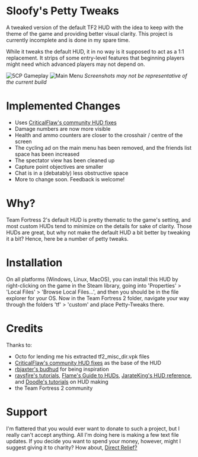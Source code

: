 # Sloofy's Petty Tweaks
A tweaked version of the default TF2 HUD with the idea to keep with the theme of the game and providing better visual clarity. This project is currently incomplete and is done in my spare time.

While it tweaks the default HUD, it in no way is it supposed to act as a 1:1 replacement. It strips of some entry-level features that beginning players might need which advanced players may not depend on.

![5CP Gameplay](https://i.imgur.com/Wdh4PBz.png)
![Main Menu](https://i.imgur.com/lMQH5zK.png)
*Screenshots may not be representative of the current build*

# Implemented Changes
- Uses [CriticalFlaw's community HUD fixes](https://github.com/CriticalFlaw/TF2-HUD-Fix)
- Damage numbers are now more visible
- Health and ammo counters are closer to the crosshair / centre of the screen
- The cycling ad on the main menu has been removed, and the friends list space has been increased
- The spectator view has been cleaned up
- Capture point objectives are smaller
- Chat is in a (debatably) less obstructive space
- More to change soon. Feedback is welcome!

# Why?
Team Fortress 2's default HUD is pretty thematic to the game's setting, and most custom HUDs tend to minimize on the details for sake of clarity. Those HUDs are great, but why not make the default HUD a bit better by tweaking it a bit? Hence, here be a number of petty tweaks.

# Installation
On all platforms (Windows, Linux, MacOS), you can install this HUD by right-clicking on the game in the Steam library, going into 'Properties' > 'Local Files' > 'Browse Local Files...', and then you should be in the file explorer for your OS. Now in the Team Fortress 2 folder, navigate your way through the folders 'tf' > 'custom' and place Petty-Tweaks there.

# Credits
Thanks to:
- Octo for lending me his extracted tf2_misc_dir.vpk files
- [CriticalFlaw's community HUD fixes](https://github.com/CriticalFlaw/TF2-HUD-Fix) as the base of the HUD
- [rbjaxter's budhud](https://github.com/rbjaxter/budhud) for being inspiration
- [raysfire's tutorials](https://www.youtube.com/playlist?list=PL5eNrB8RrXXuV3P1nv6NnwF-tCL_KnJIs), [Flame's Guide to HUDs](https://issuu.com/stefanbunduc/docs/flamehud), [JarateKing's HUD reference](https://github.com/JarateKing/TF2-Hud-Reference), and [Doodle's tutorials](http://doodlesstuff.com/?p=tf2hud&page=started) on HUD making
- the Team Fortress 2 community

# Support
I'm flattered that you would ever want to donate to such a project, but I really can't accept anything. All I'm doing here is making a few text file updates. If you decide you want to spend your money, however, might I suggest giving it to charity? How about, [Direct Relief?](https://www.directrelief.org/)
